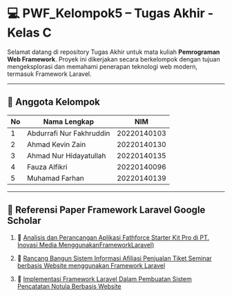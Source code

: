 # 💻 PWF_Kelompok5 – Tugas Akhir - Kelas C

Selamat datang di repository Tugas Akhir untuk mata kuliah **Pemrograman Web Framework**. Proyek ini dikerjakan secara berkelompok dengan tujuan mengeksplorasi dan memahami penerapan teknologi web modern, termasuk Framework Laravel.

---

## 👥 Anggota Kelompok

| No | Nama Lengkap                   | NIM            |
|----|--------------------------------|----------------|
| 1  | Abdurrafi Nur Fakhruddin       | 20220140103    |
| 2  | Ahmad Kevin Zain               | 20220140130    |
| 3  | Ahmad Nur Hidayatullah         | 20220140135    |
| 4  | Fauza Alfikri                  | 20220140096    |
| 5  | Muhamad Farhan                 | 20220140139    |

---

## 🔗 Referensi Paper Framework Laravel Google Scholar

1. 📘 [Analisis dan Perancangan Aplikasi Fathforce Starter Kit Pro di PT. Inovasi Media MenggunakanFrameworkLaravel)](https://openjournal.unpam.ac.id/index.php/JTSI/article/view/35656)  

2. 📗 [Rancang Bangun Sistem Informasi Afiliasi Penjualan Tiket Seminar berbasis Website menggunakan Framework Laravel](https://jtiik.ub.ac.id/index.php/jtiik/article/view/1466)  

3. 📙 [Implementasi Framework Laravel Dalam Pembuatan Sistem Pencatatan Notula Berbasis Website](https://ejournal.undip.ac.id/index.php/jsinbis/article/view/45297)

